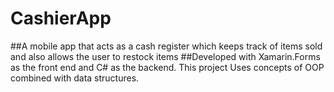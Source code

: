 # CashierApp
##A mobile app that acts as a cash register which keeps track of items sold and also allows the user to restock items
##Developed with Xamarin.Forms as the front end and C# as the backend. This project Uses concepts of OOP combined with data structures.
